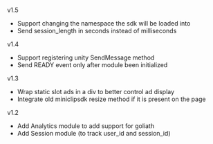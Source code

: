 v1.5
 * Support changing the namespace the sdk will be loaded into
 * Send session_length in seconds instead of milliseconds

v1.4
 * Support registering unity SendMessage method
 * Send READY event only after module been initialized

v1.3
 * Wrap static slot ads in a div to better control ad display
 * Integrate old miniclipsdk resize method if it is present on the page

v1.2
 * Add Analytics module to add support for goliath
 * Add Session module (to track user_id and session_id)